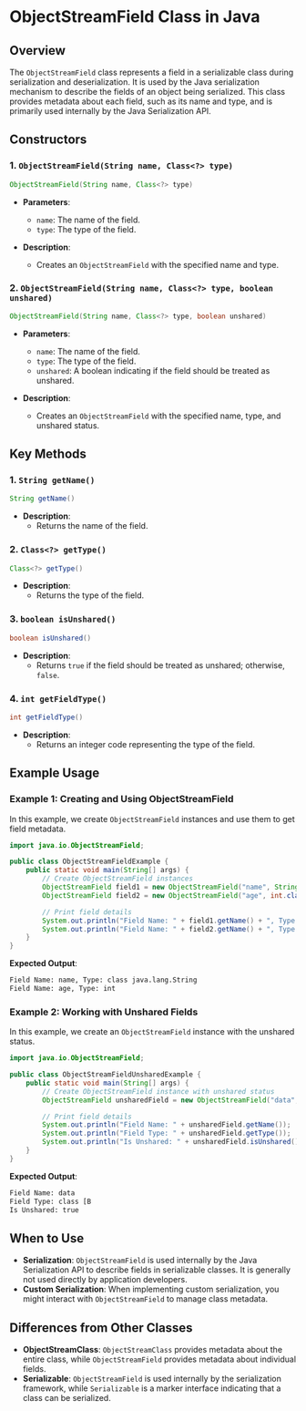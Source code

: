 # ObjectStreamField Class in Java

## Overview

The `ObjectStreamField` class represents a field in a serializable class during serialization and deserialization. It is used by the Java serialization mechanism to describe the fields of an object being serialized. This class provides metadata about each field, such as its name and type, and is primarily used internally by the Java Serialization API.

## Constructors

### 1. `ObjectStreamField(String name, Class<?> type)`

```java
ObjectStreamField(String name, Class<?> type)
```

- **Parameters**:

  - `name`: The name of the field.
  - `type`: The type of the field.

- **Description**:
  - Creates an `ObjectStreamField` with the specified name and type.

### 2. `ObjectStreamField(String name, Class<?> type, boolean unshared)`

```java
ObjectStreamField(String name, Class<?> type, boolean unshared)
```

- **Parameters**:

  - `name`: The name of the field.
  - `type`: The type of the field.
  - `unshared`: A boolean indicating if the field should be treated as unshared.

- **Description**:
  - Creates an `ObjectStreamField` with the specified name, type, and unshared status.

## Key Methods

### 1. `String getName()`

```java
String getName()
```

- **Description**:
  - Returns the name of the field.

### 2. `Class<?> getType()`

```java
Class<?> getType()
```

- **Description**:
  - Returns the type of the field.

### 3. `boolean isUnshared()`

```java
boolean isUnshared()
```

- **Description**:
  - Returns `true` if the field should be treated as unshared; otherwise, `false`.

### 4. `int getFieldType()`

```java
int getFieldType()
```

- **Description**:
  - Returns an integer code representing the type of the field.

## Example Usage

### Example 1: Creating and Using ObjectStreamField

In this example, we create `ObjectStreamField` instances and use them to get field metadata.

```java
import java.io.ObjectStreamField;

public class ObjectStreamFieldExample {
    public static void main(String[] args) {
        // Create ObjectStreamField instances
        ObjectStreamField field1 = new ObjectStreamField("name", String.class);
        ObjectStreamField field2 = new ObjectStreamField("age", int.class, false);

        // Print field details
        System.out.println("Field Name: " + field1.getName() + ", Type: " + field1.getType());
        System.out.println("Field Name: " + field2.getName() + ", Type: " + field2.getType());
    }
}
```

**Expected Output**:

```sh
Field Name: name, Type: class java.lang.String
Field Name: age, Type: int
```

### Example 2: Working with Unshared Fields

In this example, we create an `ObjectStreamField` instance with the unshared status.

```java
import java.io.ObjectStreamField;

public class ObjectStreamFieldUnsharedExample {
    public static void main(String[] args) {
        // Create ObjectStreamField instance with unshared status
        ObjectStreamField unsharedField = new ObjectStreamField("data", byte[].class, true);

        // Print field details
        System.out.println("Field Name: " + unsharedField.getName());
        System.out.println("Field Type: " + unsharedField.getType());
        System.out.println("Is Unshared: " + unsharedField.isUnshared());
    }
}
```

**Expected Output**:

```sh
Field Name: data
Field Type: class [B
Is Unshared: true
```

## When to Use

- **Serialization**: `ObjectStreamField` is used internally by the Java Serialization API to describe fields in serializable classes. It is generally not used directly by application developers.
- **Custom Serialization**: When implementing custom serialization, you might interact with `ObjectStreamField` to manage class metadata.

## Differences from Other Classes

- **ObjectStreamClass**: `ObjectStreamClass` provides metadata about the entire class, while `ObjectStreamField` provides metadata about individual fields.
- **Serializable**: `ObjectStreamField` is used internally by the serialization framework, while `Serializable` is a marker interface indicating that a class can be serialized.
